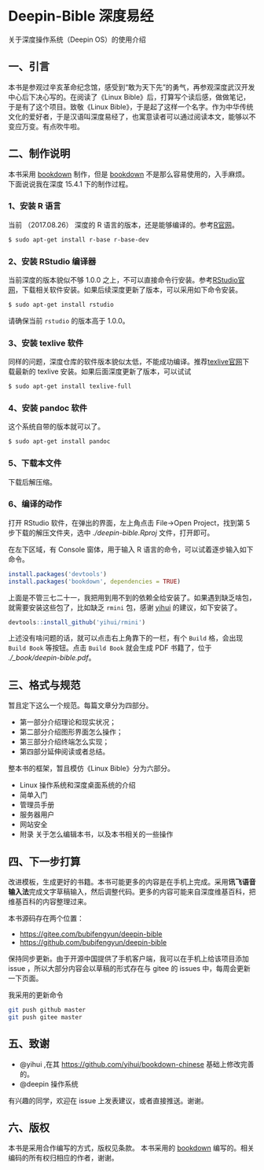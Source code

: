 # Deepin-Bible 深度易经

关于深度操作系统（Deepin OS）的使用介绍

## 一、引言

本书是参观过辛亥革命纪念馆，感受到“敢为天下先”的勇气，再参观深度武汉开发中心后下决心写的。在阅读了《Linux Bible》后，打算写个读后感，做做笔记，于是有了这个项目。致敬《Linux Bible》，于是起了这样一个名字。作为中华传统文化的爱好者，于是汉语叫深度易经了，也寓意读者可以通过阅读本文，能够以不变应万变。有点吹牛啦。

## 二、制作说明

本书采用 [bookdown](https://github.com/rstudio/bookdown) 制作，但是 [bookdown](https://github.com/rstudio/bookdown) 不是那么容易使用的，入手麻烦。下面说说我在深度 15.4.1 下的制作过程。

### 1、安装 R 语言

当前 （2017.08.26） 深度的 R 语言的版本，还是能够编译的。参考[R官网](https://cran.r-project.org/bin/linux/debian/#debian-sid-unstable)。

```bash
$ sudo apt-get install r-base r-base-dev
```

### 2、安装 RStudio 编译器

当前深度的版本貌似不够 1.0.0 之上，不可以直接命令行安装。参考[RStudio官网](https://www.rstudio.com/products/rstudio/download/)，下载相关软件安装。如果后续深度更新了版本，可以采用如下命令安装。

```bash
$ sudo apt-get install rstudio
```

请确保当前 `rstudio` 的版本高于 1.0.0。

### 3、安装 texlive 软件

同样的问题，深度仓库的软件版本貌似太低，不能成功编译。推荐[texlive官网](http://tug.org/texlive/)下载最新的 texlive 安装。如果后面深度更新了版本，可以试试

```bash
$ sudo apt-get install texlive-full
```

### 4、安装 pandoc 软件

这个系统自带的版本就可以了。

```bash
$ sudo apt-get install pandoc
```

### 5、下载本文件

下载后解压缩。

### 6、编译的动作

打开 RStudio 软件，在弹出的界面，左上角点击 File->Open Project，找到第 5 步下载的解压文件夹，选中 *./deepin-bible.Rproj* 文件，打开即可。

在左下区域，有 Console 窗体，用于输入 R 语言的命令，可以试着逐步输入如下命令。

```R
install.packages('devtools')
install.packages('bookdown', dependencies = TRUE)
```

上面是不管三七二十一，我把用到用不到的依赖全给安装了。如果遇到缺乏啥包，就需要安装这些包了，比如缺乏 `rmini` 包，感谢 [yihui](https://github.com/yihui/r-ninja/issues/24) 的建议，如下安装了。

```R
devtools::install_github('yihui/rmini')
```

上述没有啥问题的话，就可以点击右上角靠下的一栏，有个 `Build` 格，会出现 `Build Book` 等按钮。点击 `Build Book` 就会生成 PDF 书籍了，位于 *./_book/deepin-bible.pdf*。

## 三、格式与规范

暂且定下这么一个规范。每篇文章分为四部分。

- 第一部分介绍理论和现实状况；
- 第二部分介绍图形界面怎么操作；
- 第三部分介绍终端怎么实现；
- 第四部分延伸阅读或者总结。

整本书的框架，暂且模仿《Linux Bible》分为六部分。

- Linux 操作系统和深度桌面系统的介绍
- 简单入门
- 管理员手册
- 服务器用户
- 网站安全
- 附录 关于怎么编辑本书，以及本书相关的一些操作

## 四、下一步打算

改进模板，生成更好的书籍。本书可能更多的内容是在手机上完成。采用**讯飞语音输入法**完成文字草稿输入，然后调整代码。更多的内容可能来自深度维基百科，把维基百科的内容整理过来。

本书源码存在两个位置：

+ https://gitee.com/bubifengyun/deepin-bible
+ https://github.com/bubifengyun/deepin-bible

保持同步更新。由于开源中国提供了手机客户端，我可以在手机上给该项目添加 issue ，所以大部分内容会以草稿的形式存在与 gitee 的 issues 中，每周会更新一下页面。

我采用的更新命令

```bash
git push github master
git push gitee master

```
## 五、致谢

- @yihui ,在其 https://github.com/yihui/bookdown-chinese 基础上修改完善的。
- @deepin 操作系统

有兴趣的同学，欢迎在 issue 上发表建议，或者直接推送。谢谢。

## 六、版权

本书是采用合作编写的方式，版权见条款。
本书采用的 [bookdown](https://github.com/rstudio/bookdown) 编写的。相关编码的所有权归相应的作者，谢谢。
